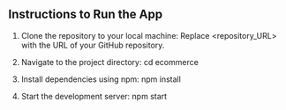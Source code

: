## Instructions to Run the App
1. Clone the repository to your local machine:
  Replace <repository_URL> with the URL of your GitHub repository.

2. Navigate to the project directory:
  cd ecommerce

3. Install dependencies using npm:
  npm install

4. Start the development server:
  npm start